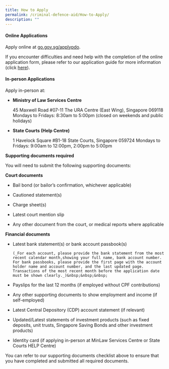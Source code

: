 ```yaml
---
title: How to Apply
permalink: /criminal-defence-aid/How-to-Apply/
description: ""
---
```

#### Online Applications

Apply online at [go.gov.sg/applypdo](https://go.gov.sg/applypdo).

If you encounter difficulties and need help with the completion of the online application form, please refer to our application guide for more information (click [here](/files/FormSG%20Guide%20(281122).pdf)).

#### In-person Applications

Apply in-person at:    

* **Ministry of Law Services Centre**
     
	 45 Maxwell Road #07-11 The URA Centre (East Wing), Singapore 069118
	 Mondays to Fridays: 8:30am to 5:00pm (closed on weekends and public  holidays)

*  **State Courts (Help Centre)**
    
	  1 Havelock Square #B1-18 State Courts, Singapore 059724 
		Mondays to Fridays: 9:00am to 12:00pm, 2:00pm to 5:00pm

**Supporting documents required**

You will need to submit the following supporting documents:

**Court documents**

*   Bail bond (or bailor’s confirmation, whichever applicable)

* Cautioned statement(s)

* Charge sheet(s)

* Latest court mention slip

*  Any other document from the court, or medical reports where applicable

**Financial documents**

* Latest bank statement(s) or bank account passbook(s)

      (_For each account, please provide the bank statement from the most recent calendar month,showing your full name, bank account number. For bank passbooks, please provide the first page with the account holder name and account number, and the last updated page. Transactions of the most recent month before the application date must be shown clearly._)&nbsp;&nbsp;&nbsp;


* Payslips for the last 12 months (if employed without CPF contributions)

*  Any other supporting documents to show employment and income (if self-employed)

* Latest Central Depository (CDP) account statement (if relevant)

*  Updated/Latest statements of investment products (such as fixed deposits, unit trusts, Singapore Saving Bonds and other investment products)

* Identity card (if applying in-person at MinLaw Services Centre or State Courts HELP Centre)

You can refer to our supporting documents checklist above to ensure that you have completed and submitted all required documents.
